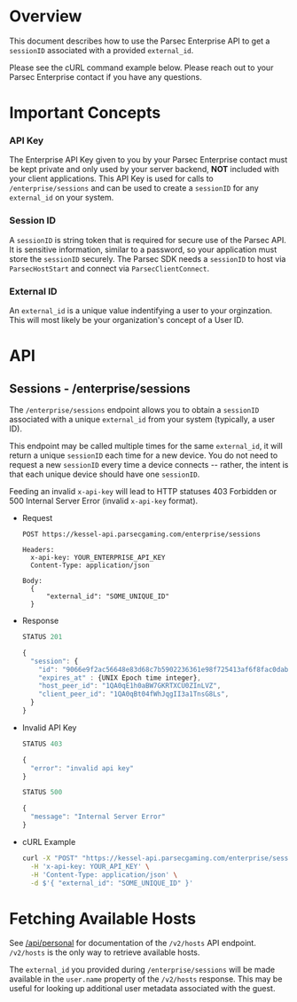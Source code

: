 # Overview
This document describes how to use the Parsec Enterprise API to get a `sessionID` associated with a provided `external_id`.

Please see the cURL command example below. Please reach out to your Parsec Enterprise contact if you have any questions.

# Important Concepts

### API Key
The Enterprise API Key given to you by your Parsec Enterprise contact must be kept private and only used by your server backend, **NOT** included with your client applications. This API Key is used for calls to `/enterprise/sessions` and can be used to create a `sessionID` for any `external_id` on your system.

### Session ID
A `sessionID` is string token that is required for secure use of the Parsec API. It is sensitive information, similar to a password, so your application must store the `sessionID` securely. The Parsec SDK needs a `sessionID` to host via `ParsecHostStart` and connect via `ParsecClientConnect`.

### External ID
An `external_id` is a unique value indentifying a user to your orginzation. This will most likely be your organization's concept of a User ID.

# API

## Sessions - /enterprise/sessions
The `/enterprise/sessions` endpoint allows you to obtain a `sessionID` associated with a unique `external_id` from your system (typically, a user ID).

This endpoint may be called multiple times for the same `external_id`, it will return a unique `sessionID` each time for a new device. You do not need to request a new `sessionID` every time a device connects -- rather, the intent is that each unique device should have one `sessionID`.

Feeding an invalid `x-api-key` will lead to HTTP statuses 403 Forbidden or 500 Internal Server Error (invalid `x-api-key` format).

* Request
  ```text
  POST https://kessel-api.parsecgaming.com/enterprise/sessions

  Headers:
    x-api-key: YOUR_ENTERPRISE_API_KEY
    Content-Type: application/json

  Body:
    {
        "external_id": "SOME_UNIQUE_ID"
    }
  ```

* Response
  ```javascript
  STATUS 201

  {
    "session": {
      "id": "9066e9f2ac56648e83d68c7b5902236361e98f725413af6f8fac0dab720cd270", // The sessionID
      "expires_at" : {UNIX Epoch time integer},
      "host_peer_id": "1QA0qE1h0aBW7GKRTXCU0ZInLVZ",
      "client_peer_id": "1QA0qBt04fWhJqgII3a1TnsG8Ls",
    }
  }
  ```
  
* Invalid API Key
  ```javascript
  STATUS 403
  
  {
    "error": "invalid api key"
  }
  ```
  ```javascript
  STATUS 500
  
  {                                                                                                                                                                                                                                                       
    "message": "Internal Server Error"
  }
  ```

* cURL Example
  ```bash
  curl -X "POST" "https://kessel-api.parsecgaming.com/enterprise/sessions" \
    -H 'x-api-key: YOUR_API_KEY' \
    -H 'Content-Type: application/json' \
    -d $'{ "external_id": "SOME_UNIQUE_ID" }'
  ```

# Fetching Available Hosts

See [/api/personal](/api/personal#hosts---v2hosts) for documentation of the `/v2/hosts` API endpoint. `/v2/hosts` is the only way to retrieve available hosts.

The `external_id` you provided during `/enterprise/sessions` will be made available in the `user.name` property of the `/v2/hosts` response. This may be useful for looking up additional user metadata associated with the guest.
